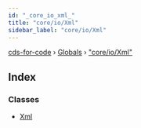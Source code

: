 ```yaml
---
id: "_core_io_xml_"
title: "core/io/Xml"
sidebar_label: "core/io/Xml"
---
```


[cds-for-code](../index.md) › [Globals](../globals.md) › ["core/io/Xml"](_core_io_xml_.md)

## Index

### Classes

* [Xml](../classes/_core_io_xml_.xml.md)
